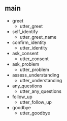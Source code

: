 ## main
* greet
  - utter_greet
* self_identify
  - utter_greet_name
* confirm_identity
  - utter_identity
* ask_consent
  - utter_consent
* ask_problem
  - utter_problem
* assess_understanding
  - utter_understanding
* any_questions
  - utter_any_questions
* follow_up
  - utter_follow_up
* goodbye
  - utter_goodbye